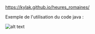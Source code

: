 https://kylak.github.io/heures_romaines/

Exemple de l'utilisation du code java : 

![alt text](https://github.com/kylak/heures_romaines/blob/master/.img.png)
